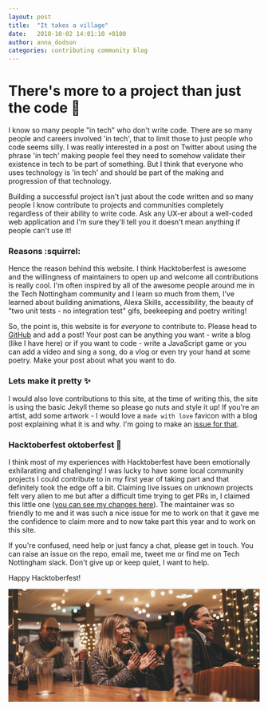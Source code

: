 ```yaml
---
layout: post
title:  "It takes a village"
date:   2018-10-02 14:01:10 +0100
author: anna_dodson
categories: contributing community blog
---
```


# There's more to a project than just the code :raised_hands:

I know so many people "in tech" who don't write code. There are so many people and careers involved 'in tech', that to limit those to just people who code seems silly. I was really interested in a post on Twitter about using the phrase 'in tech' making people feel they need to somehow validate their existence in tech to be part of something. But I think that everyone who uses technology is 'in tech' and should be part of the making and progression of that technology.

Building a successful project isn't just about the code written and so many people I know contribute to projects and communities completely regardless of their ability to write code. Ask any UX-er about a well-coded web application and I'm sure they'll tell you it doesn't mean anything if people can't use it!


### Reasons :squirrel:

Hence the reason behind this website. I think Hacktoberfest is awesome and the willingness of maintainers to open up and welcome all contributions is really cool. I'm often inspired by all of the awesome people around me in the Tech Nottingham community and I learn so much from them, I've learned about building animations, Alexa Skills, accessibility, the beauty of "two unit tests - no integration test" gifs, beekeeping and poetry writing!

So, the point is, this website is for _everyone_ to contribute to. Please head to [GitHub](https://github.com/AnnaDodson/hacktoberfest-website/blob/master/contributing.md) and add a post! Your post can be anything you want - write a blog (like I have here) or if you want to code - write a JavaScript game or you can add a video and sing a song, do a vlog or even try your hand at some poetry. Make your post about what you want to do.

### Lets make it pretty :sparkles:

I would also love contributions to this site, at the time of writing this, the site is using the basic Jekyll theme so please go nuts and style it up! If you're an artist, add some artwork - I would love a `made with love` favicon with a blog post explaining what it is and why. I'm going to make an [issue for that](https://github.com/AnnaDodson/hacktoberfest-website/issues/5).


### Hacktoberfest oktoberfest :jack_o_lantern:

I think most of my experiences with Hacktoberfest have been emotionally exhilarating and challenging! I was lucky to have some local community projects I could contribute to in my first year of taking part and that definitely took the edge off a bit. Claiming live issues on unknown projects felt very alien to me but after a difficult time trying to get PRs in, I claimed this little one ([you can see my changes here](https://github.com/alinebastos/women-dev-conferences/commit/5b3232d304fc7a9cc48b01e058e9b9bb810dce92)). The maintainer was so friendly to me and it was such a nice issue for me to work on that it gave me the confidence to claim more and to now take part this year and to work on this site.

If you're confused, need help or just fancy a chat, please get in touch. You can raise an issue on the repo, email me, tweet me or find me on Tech Nottingham slack. Don't give up or keep quiet, I want to help.

Happy Hacktoberfest!

![alt text][me]

[me]: /images/me.png "My Accidental Seal Impression. Also known as the Face of Tech Notts"
